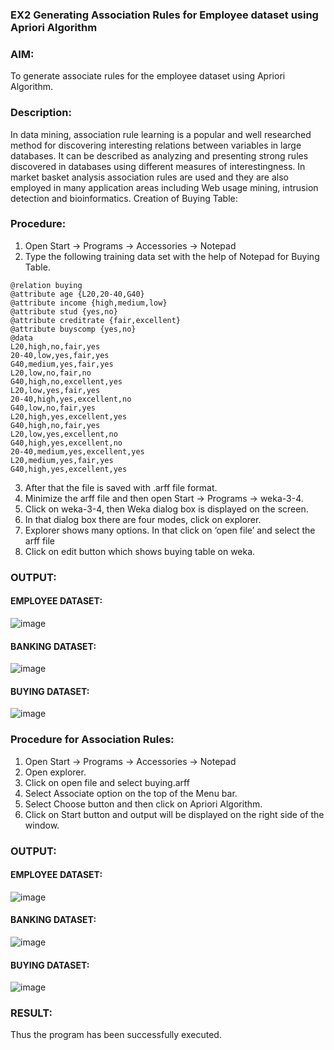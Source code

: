 ### EX2 Generating Association Rules for Employee dataset using Apriori Algorithm
### AIM: 
To generate associate rules for the employee dataset using Apriori Algorithm.
### Description:
In data mining, association rule learning is a popular and well researched method for discovering interesting
relations between variables in large databases. It can be described as analyzing and presenting strong rules discovered
in databases using different measures of interestingness. In market basket analysis association rules are used and they
are also employed in many application areas including Web usage mining, intrusion detection and bioinformatics.
Creation of Buying Table:
### Procedure:
1) Open Start -> Programs -> Accessories -> Notepad
2) Type the following training data set with the help of Notepad for Buying Table.

```
@relation buying
@attribute age {L20,20-40,G40}
@attribute income {high,medium,low}
@attribute stud {yes,no}
@attribute creditrate {fair,excellent}
@attribute buyscomp {yes,no}
@data
L20,high,no,fair,yes
20-40,low,yes,fair,yes
G40,medium,yes,fair,yes
L20,low,no,fair,no
G40,high,no,excellent,yes
L20,low,yes,fair,yes
20-40,high,yes,excellent,no
G40,low,no,fair,yes
L20,high,yes,excellent,yes
G40,high,no,fair,yes
L20,low,yes,excellent,no
G40,high,yes,excellent,no
20-40,medium,yes,excellent,yes
L20,medium,yes,fair,yes
G40,high,yes,excellent,yes
```
3) After that the file is saved with .arff file format.
4) Minimize the arff file and then open Start -> Programs -> weka-3-4.
5) Click on weka-3-4, then Weka dialog box is displayed on the screen.
6) In that dialog box there are four modes, click on explorer.
7) Explorer shows many options. In that click on ‘open file’ and select the arff file
8) Click on edit button which shows buying table on weka.
### OUTPUT:
#### EMPLOYEE DATASET:
![image](https://github.com/dharanielango/WDM_EXP2/assets/94530523/eaae22bc-92f3-4f05-a6e8-d02ec17a2f25)
#### BANKING DATASET:
![image](https://github.com/dharanielango/WDM_EXP2/assets/94530523/4c10d94c-ce4d-4a15-8ece-c68be5f7a0ab)
#### BUYING DATASET:
![image](https://github.com/dharanielango/WDM_EXP2/assets/94530523/1cc33ee4-7336-4dbc-8c4d-d482e042829c)

### Procedure for Association Rules:
1) Open Start -> Programs -> Accessories -> Notepad
2) Open explorer.
3) Click on open file and select buying.arff
4) Select Associate option on the top of the Menu bar.
5) Select Choose button and then click on Apriori Algorithm.
6) Click on Start button and output will be displayed on the right side of the window.

### OUTPUT:
#### EMPLOYEE DATASET:
![image](https://github.com/dharanielango/WDM_EXP2/assets/94530523/280aa5fb-5e5b-42e0-9f21-e90205ef3988)

#### BANKING DATASET:
![image](https://github.com/dharanielango/WDM_EXP2/assets/94530523/f913aa17-debb-43de-852d-c8df496ce5a7)

#### BUYING DATASET:
![image](https://github.com/dharanielango/WDM_EXP2/assets/94530523/1b80e52b-8035-4be4-a083-bc8211bd1c4f)


### RESULT: 
Thus the program has been successfully executed.
